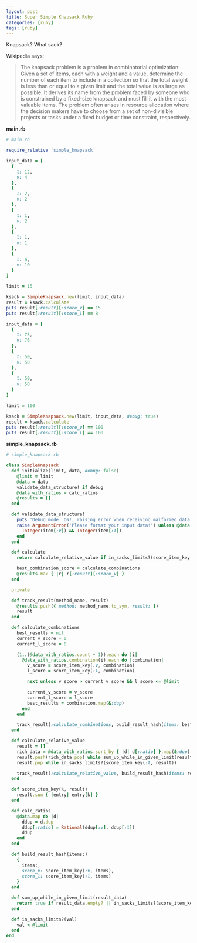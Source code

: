```yaml
---
layout: post
title: Super Simple Knapsack Ruby
categories: [ruby]
tags: [ruby]
---
```


Knapsack? What sack?

Wikipedia says:

> The knapsack problem is a problem in combinatorial optimization: Given a set of items, each with a weight and a value, determine the number of each item to include in a collection so that the total weight is less than or equal to a given limit and the total value is as large as possible. It derives its name from the problem faced by someone who is constrained by a fixed-size knapsack and must fill it with the most valuable items. The problem often arises in resource allocation where the decision makers have to choose from a set of non-divisible projects or tasks under a fixed budget or time constraint, respectively.

**main.rb**

```ruby
# main.rb

require_relative 'simple_knapsack'

input_data = [
  {
    l: 12,
    v: 4
  },
  {
    l: 2,
    v: 2
  },
  {
    l: 1,
    v: 2
  },
  {
    l: 1,
    v: 1
  },
  {
    l: 4,
    v: 10
  }
]

limit = 15

ksack = SimpleKnapsack.new(limit, input_data)
result = ksack.calculate
puts result[:result][:score_v] == 15
puts result[:result][:score_l] == 8

input_data = [
  {
    l: 75,
    v: 76
  },
  {
    l: 50,
    v: 50
  },
  {
    l: 50,
    v: 50
  }
]

limit = 100

ksack = SimpleKnapsack.new(limit, input_data, debug: true)
result = ksack.calculate
puts result[:result][:score_v] == 100
puts result[:result][:score_l] == 100
```

**simple_knapsack.rb**

```ruby
# simple_knapsack.rb

class SimpleKnapsack
  def initialize(limit, data, debug: false)
    @limit = limit
    @data = data
    validate_data_structure! if debug
    @data_with_ratios = calc_ratios
    @results = []
  end

  def validate_data_structure!
    puts 'Debug mode: ON!, raising error when receiving malformed data!'
    raise ArgumentError('Please format your input data!') unless @data.all? do |item|
      Integer(item[:v]) && Integer(item[:l])
    end
  end

  def calculate
    return calculate_relative_value if in_sacks_limits?(score_item_key(:l, @data))

    best_combination_score = calculate_combinations
    @results.max { |r| r[:result][:score_v] }
  end

  private

  def track_result(method_name, result)
    @results.push({ method: method_name.to_sym, result: })
    result
  end

  def calculate_combinations
    best_results = nil
    current_v_score = 0
    current_l_score = 0

    (1..(@data_with_ratios.count - 1)).each do |i|
      @data_with_ratios.combination(i).each do |combination|
        v_score = score_item_key(:v, combination)
        l_score = score_item_key(:l, combination)

        next unless v_score > current_v_score && l_score <= @limit

        current_v_score = v_score
        current_l_score = l_score
        best_results = combination.map(&:dup)
      end
    end

    track_result(:calculate_combinations, build_result_hash(items: best_results))
  end

  def calculate_relative_value
    result = []
    rich_data = @data_with_ratios.sort_by { |d| d[:ratio] }.map(&:dup)
    result.push(rich_data.pop) while sum_up_while_in_given_limit(result)
    result.pop while in_sacks_limits?(score_item_key(:l, result))

    track_result(:calculate_relative_value, build_result_hash(items: result))
  end

  def score_item_key(k, result)
    result.sum { |entry| entry[k] }
  end

  def calc_ratios
    @data.map do |d|
      ddup = d.dup
      ddup[:ratio] = Rational(ddup[:v], ddup[:l])
      ddup
    end
  end

  def build_result_hash(items:)
    {
      items:,
      score_v: score_item_key(:v, items),
      score_l: score_item_key(:l, items)
    }
  end

  def sum_up_while_in_given_limit(result_data)
    return true if result_data.empty? || in_sacks_limits?(score_item_key(:l, result_data))
  end

  def in_sacks_limits?(val)
    val < @limit
  end
end
```
